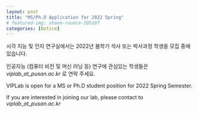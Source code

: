 ```yaml
---
layout: post
title: "MS/Ph.D Application for 2022 Spring"
# featured-img: shane-rounce-205187
categories: [Notice]
---
```


시각 지능 및 인지 연구실에서는 2022년 봄학기 석사 또는 박사과정 학생을 모집 중에 있습니다.

인공지능 (컴퓨터 비전 및 머신 러닝 등)  연구에 관심있는 학생들은 _viplab_at_pusan.ac.kr_ 로 연락 주세요.


VIPLab is open for a MS or Ph.D student position for 2022 Spring Semester.

If you are interested in joining our lab, please contact to _viplab_at_pusan.ac.kr_
